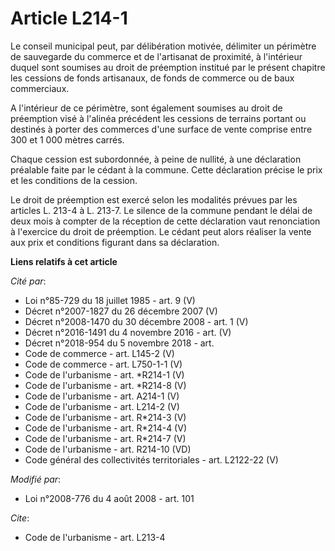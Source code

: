 # Article L214-1

Le conseil municipal peut, par délibération motivée, délimiter un périmètre de sauvegarde du commerce et de l'artisanat de
proximité, à l'intérieur duquel sont soumises au droit de préemption institué par le présent chapitre les cessions de fonds
artisanaux, de fonds de commerce ou de baux commerciaux.

A l'intérieur de ce périmètre, sont également soumises au droit de préemption visé à l'alinéa précédent les cessions de
terrains portant ou destinés à porter des commerces d'une surface de vente comprise entre 300 et 1 000 mètres carrés. 

Chaque cession est subordonnée, à peine de nullité, à une déclaration préalable faite par le cédant à la commune. Cette
déclaration précise le prix et les conditions de la cession. 

Le droit de préemption est exercé selon les modalités prévues par les articles L. 213-4 à L. 213-7. Le silence de la commune
pendant le délai de deux mois à compter de la réception de cette déclaration vaut renonciation à l'exercice du droit de
préemption. Le cédant peut alors réaliser la vente aux prix et conditions figurant dans sa déclaration.

**Liens relatifs à cet article**

_Cité par_:

  - Loi n°85-729 du 18 juillet 1985 - art. 9 (V)
  - Décret n°2007-1827 du 26 décembre 2007 (V)
  - Décret n°2008-1470 du 30 décembre 2008 - art. 1 (V)
  - Décret n°2016-1491 du 4 novembre 2016 - art. (V)
  - Décret n°2018-954 du 5 novembre 2018 - art.
  - Code de commerce - art. L145-2 (V)
  - Code de commerce - art. L750-1-1 (V)
  - Code de l'urbanisme - art. *R214-1 (V)
  - Code de l'urbanisme - art. *R214-8 (V)
  - Code de l'urbanisme - art. A214-1 (V)
  - Code de l'urbanisme - art. L214-2 (V)
  - Code de l'urbanisme - art. R*214-3 (V)
  - Code de l'urbanisme - art. R*214-4 (V)
  - Code de l'urbanisme - art. R*214-7 (V)
  - Code de l'urbanisme - art. R214-10 (VD)
  - Code général des collectivités territoriales - art. L2122-22 (V)

_Modifié par_:

  - Loi n°2008-776 du 4 août 2008 - art. 101

_Cite_:

  - Code de l'urbanisme - art. L213-4
